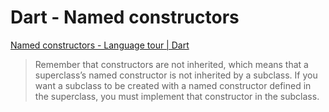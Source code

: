 # Dart - Named constructors

[Named constructors - Language tour | Dart](https://dart.dev/guides/language/language-tour#named-constructors)

> Remember that constructors are not inherited, which means that a superclass’s named constructor is not inherited by a subclass. If you want a subclass to be created with a named constructor defined in the superclass, you must implement that constructor in the subclass.
